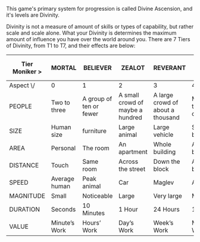 This game's primary system for progression is called Divine Ascension, and it's levels are Divinity. 

Divinity is not a measure of amount of skills or types of capability, but rather scale and scale alone. What your Divinity is determines the maximum amount of influence you have over the world around you. There are 7 Tiers of Divinity, from T1 to T7, and their effects are below: 


| Tier Moniker > | MORTAL        | BELIEVER                | ZEALOT                           | REVERANT                          | SAINT  <br>/<br>WRAITH   | ANGEL<br>/<br>DEMON         | ARCHS                   | GOD              |
| -------------- | ------------- | ----------------------- | -------------------------------- | --------------------------------- | ------------------------ | --------------------------- | ----------------------- | ---------------- |
| Aspect \\/     | 0             | 1                       | 2                                | 3                                 | 4                        | 5                           | 6                       | 7                |
| PEOPLE         | Two to three  | A group of ten or fewer | A small crowd of maybe a hundred | A large crowd of about a thousand | Many thousands of people | Tens of thousands of people | Close to half a million | A Million        |
| SIZE           | Human size    | furniture               | Large animal                     | Large vehicle                     | Small building           | Large building              | Skyscraper              | Small township   |
| AREA           | Personal      | The room                | An apartment                     | Whole building                    | A city block             | The district                | The town                | The whole city   |
| DISTANCE<br>   | Touch         | Same room               | Across the street                | Down the block                    | A few blocks             | Across town                 | Visual range            | Over the horizon |
| SPEED          | Average human | Peak animal             | Car                              | Maglev                            | Airliner                 | Mach 1                      | Mach 2                  | Mach 5           |
| MAGNITUDE      | Small         | Noticeable              | Large                            | Very large                        | Massive                  | Destructive                 | Overwhelming            | Cataclysmic      |
| DURATION       | Seconds       | 10 Minutes              | 1 Hour                           | 24 Hours                          | 1 Week                   | 1 Month                     | 1 Year                  | 1 Decade         |
| VALUE          | Minute’s Work | Hours’ Work             | Day’s Work                       | Week’s Work                       | Month’s Work             | Year’s work                 | Decade’s work           | Life’s worth     |
